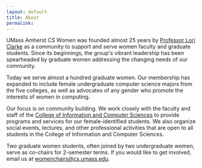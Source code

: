 ```yaml
---
layout: default
title: About
permalink:
---
```


UMass Amherst CS Women was founded almost 25 years by [Professor Lori Clarke](http://laser.cs.umass.edu/people/clarke.html) as a community to support and serve women faculty and graduate students. Since its beginnings, the group's vibrant leadership has been spearheaded by graduate women addressing the changing needs of our community.

Today we serve almost a hundred graduate women. Our membership has expanded to include female undergraduate computer science majors from the five colleges, as well as advocates of any gender who promote the interests of women in computing.

Our focus is on community building. We work closely with the faculty and staff of the [College of Information and Computer Sciences](http://cics.umass.edu/) to provide programs and services for our female-identified students. We also organize social events, lectures, and other professional activities that are open to all students in the College of Information and Computer Sciences.

Two graduate women students, often joined by two undergraduate women, serve as co-chairs for 2-semester terms. If you would like to get involved, email us at womenchairs@cs.umass.edu.
